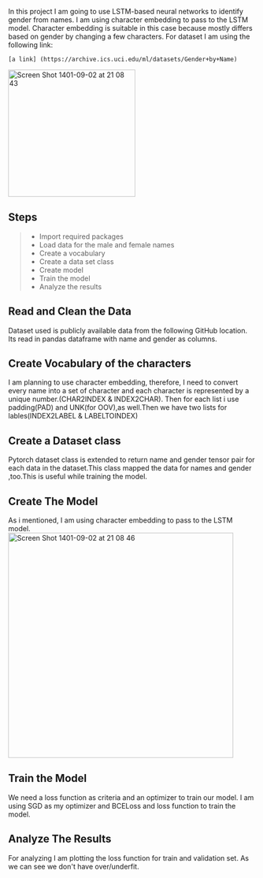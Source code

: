 In this project I am going to use LSTM-based neural networks to identify gender from names. I am using character embedding to pass to the LSTM model. Character embedding is suitable in this case because mostly differs based on gender by changing a few characters.
For dataset I am using the following link:

```
[a link] (https://archive.ics.uci.edu/ml/datasets/Gender+by+Name)
```

<img width="258" alt="Screen Shot 1401-09-02 at 21 08 43" src="https://user-images.githubusercontent.com/71961438/203613907-536ecb92-5a3a-49cf-9263-8079df931dd0.png">


## Steps 

> - Import required packages
> - Load data for the male and female names
> - Create a vocabulary
> - Create a data set class 
> - Create model 
> - Train the model
> - Analyze the results


## Read and Clean the Data
Dataset used is publicly available data from the following GitHub location. Its read in pandas dataframe with name and gender as columns. 

## Create Vocabulary of the characters 
I am planning to use character embedding, therefore, I need to convert every name into a set of character and each character is represented by a unique number.(CHAR2INDEX & INDEX2CHAR).
Then for each list i use padding(PAD) and UNK(for OOV),as well.Then we have two lists for lables(INDEX2LABEL & LABELTOINDEX) 


## Create a Dataset class
Pytorch dataset class is extended to return name and gender tensor pair for each data in the dataset.This class mapped the data for names and gender ,too.This is useful while training the model. 

## Create The Model
As i mentioned, I am using character embedding to pass to the LSTM model.
<img width="457" alt="Screen Shot 1401-09-02 at 21 08 46" src="https://user-images.githubusercontent.com/71961438/203613706-4a60b165-5b67-464f-a85a-b9d45543f0a3.png">


## Train the Model
We need a loss function as criteria and an optimizer to train our model. I am using SGD as my optimizer and BCELoss and loss function to train the model.

## Analyze The Results
For analyzing I am plotting the loss function for train and validation set. As we can see we don't have over/underfit.

